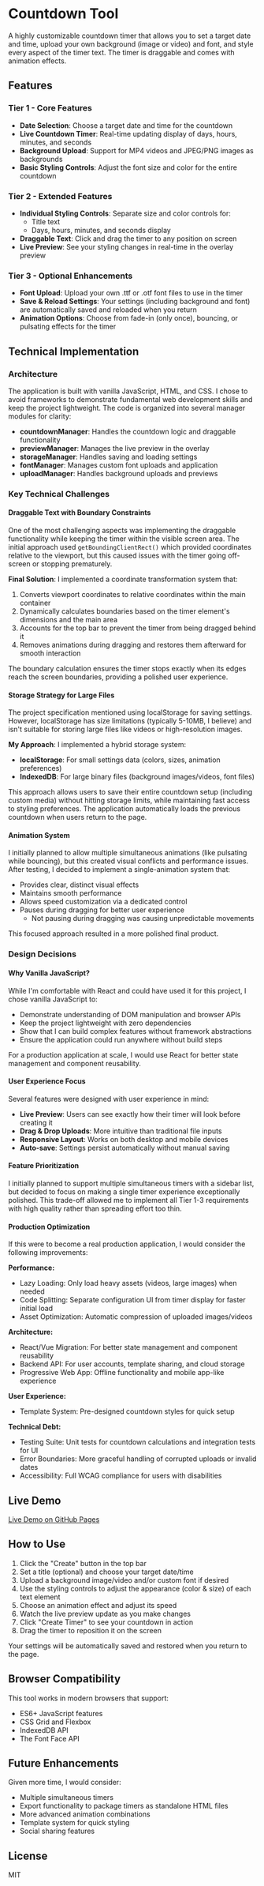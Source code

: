 # Countdown Tool

A highly customizable countdown timer that allows you to set a target date and time, upload your own background (image or video) and font, and style every aspect of the timer text. The timer is draggable and comes with animation effects.

## Features

### Tier 1 - Core Features
- **Date Selection**: Choose a target date and time for the countdown
- **Live Countdown Timer**: Real-time updating display of days, hours, minutes, and seconds
- **Background Upload**: Support for MP4 videos and JPEG/PNG images as backgrounds
- **Basic Styling Controls**: Adjust the font size and color for the entire countdown

### Tier 2 - Extended Features  
- **Individual Styling Controls**: Separate size and color controls for:
  - Title text
  - Days, hours, minutes, and seconds display
- **Draggable Text**: Click and drag the timer to any position on screen
- **Live Preview**: See your styling changes in real-time in the overlay preview

### Tier 3 - Optional Enhancements
- **Font Upload**: Upload your own .ttf or .otf font files to use in the timer
- **Save & Reload Settings**: Your settings (including background and font) are automatically saved and reloaded when you return
- **Animation Options**: Choose from fade-in (only once), bouncing, or pulsating effects for the timer

## Technical Implementation

### Architecture
The application is built with vanilla JavaScript, HTML, and CSS. I chose to avoid frameworks to demonstrate fundamental web development skills and keep the project lightweight. The code is organized into several manager modules for clarity:

- **countdownManager**: Handles the countdown logic and draggable functionality
- **previewManager**: Manages the live preview in the overlay  
- **storageManager**: Handles saving and loading settings
- **fontManager**: Manages custom font uploads and application
- **uploadManager**: Handles background uploads and previews

### Key Technical Challenges

#### Draggable Text with Boundary Constraints
One of the most challenging aspects was implementing the draggable functionality while keeping the timer within the visible screen area. The initial approach used `getBoundingClientRect()` which provided coordinates relative to the viewport, but this caused issues with the timer going off-screen or stopping prematurely.

**Final Solution**: I implemented a coordinate transformation system that:
1. Converts viewport coordinates to relative coordinates within the main container
2. Dynamically calculates boundaries based on the timer element's dimensions and the main area
3. Accounts for the top bar to prevent the timer from being dragged behind it
4. Removes animations during dragging and restores them afterward for smooth interaction

The boundary calculation ensures the timer stops exactly when its edges reach the screen boundaries, providing a polished user experience.

#### Storage Strategy for Large Files
The project specification mentioned using localStorage for saving settings. However, localStorage has size limitations (typically 5-10MB, I believe) and isn't suitable for storing large files like videos or high-resolution images.

**My Approach**: I implemented a hybrid storage system:
- **localStorage**: For small settings data (colors, sizes, animation preferences)
- **IndexedDB**: For large binary files (background images/videos, font files)

This approach allows users to save their entire countdown setup (including custom media) without hitting storage limits, while maintaining fast access to styling preferences. The application automatically loads the previous countdown when users return to the page.

#### Animation System
I initially planned to allow multiple simultaneous animations (like pulsating while bouncing), but this created visual conflicts and performance issues. After testing, I decided to implement a single-animation system that:
- Provides clear, distinct visual effects
- Maintains smooth performance
- Allows speed customization via a dedicated control
- Pauses during dragging for better user experience
  - Not pausing during dragging was causing unpredictable movements

This focused approach resulted in a more polished final product.

### Design Decisions

#### Why Vanilla JavaScript?
While I'm comfortable with React and could have used it for this project, I chose vanilla JavaScript to:
- Demonstrate understanding of DOM manipulation and browser APIs
- Keep the project lightweight with zero dependencies
- Show that I can build complex features without framework abstractions
- Ensure the application could run anywhere without build steps

For a production application at scale, I would use React for better state management and component reusability.

#### User Experience Focus
Several features were designed with user experience in mind:
- **Live Preview**: Users can see exactly how their timer will look before creating it
- **Drag & Drop Uploads**: More intuitive than traditional file inputs
- **Responsive Layout**: Works on both desktop and mobile devices
- **Auto-save**: Settings persist automatically without manual saving

#### Feature Prioritization
I initially planned to support multiple simultaneous timers with a sidebar list, but decided to focus on making a single timer experience exceptionally polished. This trade-off allowed me to implement all Tier 1-3 requirements with high quality rather than spreading effort too thin.

#### Production Optimization
If this were to become a real production application, I would consider the following improvements:

**Performance:**
- Lazy Loading: Only load heavy assets (videos, large images) when needed
- Code Splitting: Separate configuration UI from timer display for faster initial load
- Asset Optimization: Automatic compression of uploaded images/videos

**Architecture:**
- React/Vue Migration: For better state management and component reusability
- Backend API: For user accounts, template sharing, and cloud storage
- Progressive Web App: Offline functionality and mobile app-like experience

**User Experience:**
- Template System: Pre-designed countdown styles for quick setup

**Technical Debt:**
- Testing Suite: Unit tests for countdown calculations and integration tests for UI
- Error Boundaries: More graceful handling of corrupted uploads or invalid dates
- Accessibility: Full WCAG compliance for users with disabilities

## Live Demo

[Live Demo on GitHub Pages](https://motallebimaria.github.io/countdown-tool/)

## How to Use

1. Click the "Create" button in the top bar
2. Set a title (optional) and choose your target date/time
3. Upload a background image/video and/or custom font if desired
4. Use the styling controls to adjust the appearance (color & size) of each text element
5. Choose an animation effect and adjust its speed
6. Watch the live preview update as you make changes
7. Click "Create Timer" to see your countdown in action
8. Drag the timer to reposition it on the screen

Your settings will be automatically saved and restored when you return to the page.

## Browser Compatibility

This tool works in modern browsers that support:
- ES6+ JavaScript features
- CSS Grid and Flexbox
- IndexedDB API
- The Font Face API

## Future Enhancements

Given more time, I would consider:
- Multiple simultaneous timers
- Export functionality to package timers as standalone HTML files
- More advanced animation combinations
- Template system for quick styling
- Social sharing features

## License

MIT